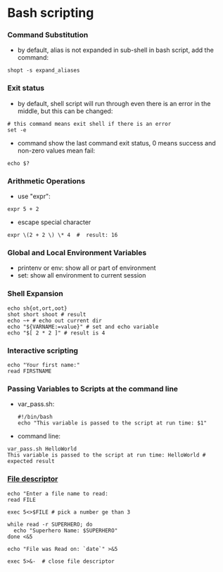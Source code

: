 
# Bash scripting

### Command Substitution
 - by default, alias is not expanded in sub-shell in bash script, add the command:
 ```
 shopt -s expand_aliases
 ```
 
### Exit status
 - by default, shell script will run through even there is an error in the middle, but this can be changed:
  ```
  # this command means exit shell if there is an error 
  set -e 
  ``` 
  
 - command show the last command exit status, 0 means success and non-zero values mean fail:
  ```
  echo $? 
  ```
### Arithmetic Operations
  - use "expr":
  ```
  expr 5 + 2
  ```
  - escape special character
  ```
  expr \(2 + 2 \) \* 4  #  result: 16
  ```
  
### Global and Local Environment Variables
  - printenv or env: show all or part of environment
  - set: show all environment to current session
   
### Shell Expansion
```
echo sh{ot,ort,oot}
shot short shoot # result
echo ~+ # echo out current dir
echo "${VARNAME:=value}" # set and echo variable 
echo "$[ 2 * 2 ]" # result is 4
```

### Interactive scripting
```
echo "Your first name:"
read FIRSTNAME
```

### Passing Variables to Scripts at the command line
 - var_pass.sh:  
   ```
   #!/bin/bash
   echo "This variable is passed to the script at run time: $1"
   ```
 - command line:
  ```
  var_pass.sh HelloWorld
  This variable is passed to the script at run time: HelloWorld # expected result
  ```
### [File descriptor](https://www.computerhope.com/jargon/f/file-descriptor.htm)
```
echo "Enter a file name to read:
read FILE

exec 5<>$FILE # pick a number ge than 3 

while read -r SUPERHERO; do
  echo "Superhero Name: $SUPERHERO"
done <&5

echo "File was Read on: `date`" >&5

exec 5>&-  # close file descriptor
```
